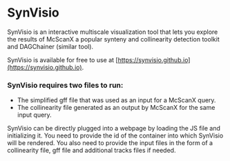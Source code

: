 # SynVisio
SynVisio is an interactive multiscale visualization tool that lets you explore the results of McScanX a popular synteny and collinearity detection toolkit and DAGChainer (similar tool).

SynVisio is available for free to use at [https://synvisio.github.io](https://synvisio.github.io).

### SynVisio requires two files to run:
- The simplified gff file that was used as an input for a McScanX query.
- The collinearity file generated as an output by McScanX for the same input query.

SynVisio can be directly plugged into a webpage by loading the JS file and
initializing it. You need to provide the id of the container into which SynVisio will be
rendered. You also need to provide the input files in the form of a collinearity file, gff file and additional tracks files if needed. 
